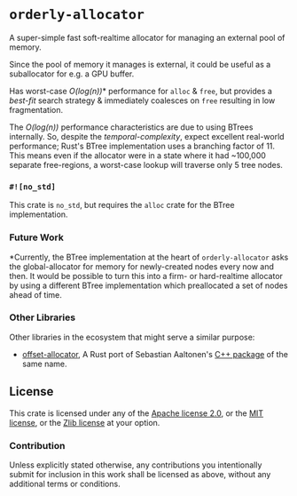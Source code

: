 `orderly-allocator`
===================

A super-simple fast soft-realtime allocator for managing an external pool of
memory.

Since the pool of memory it manages is external, it could be useful as a
suballocator for e.g. a GPU buffer.

Has worst-case *O(log(n))*\* performance for `alloc` & `free`, but provides a
*best-fit* search strategy & immediately coalesces on `free` resulting in low
fragmentation.

The *O(log(n))* performance characteristics are due to using BTrees internally.
So, despite the *temporal-complexity*, expect excellent real-world performance;
Rust's BTree implementation uses a branching factor of 11. This means even if
the allocator were in a state where it had ~100,000 separate free-regions, a
worst-case lookup will traverse only 5 tree nodes.


### `#![no_std]`

This crate is `no_std`, but requires the `alloc` crate for the BTree
implementation.


### Future Work

*Currently, the BTree implementation at the heart of `orderly-allocator` asks
the global-allocator for memory for newly-created nodes every now and then. It
would be possible to turn this into a firm- or hard-realtime allocator by using
a different BTree implementation which preallocated a set of nodes ahead of
time.


### Other Libraries

Other libraries in the ecosystem that might serve a similar purpose:

- [offset-allocator], A Rust port of Sebastian Aaltonen's
  [C++ package][sebbbi/OffsetAllocator] of the same name.

[offset-allocator]: https://github.com/pcwalton/offset-allocator
[sebbbi/OffsetAllocator]: https://github.com/sebbbi/OffsetAllocator


License
-------

This crate is licensed under any of the [Apache license 2.0], or the
[MIT license], or the [Zlib license] at your option.

[Apache license 2.0]: ./LICENSE-APACHE
[MIT license]: ./LICENSE-MIT
[Zlib license]: ./LICENSE-ZLIB


### Contribution

Unless explicitly stated otherwise, any contributions you intentionally submit
for inclusion in this work shall be licensed as above, without any additional
terms or conditions.

